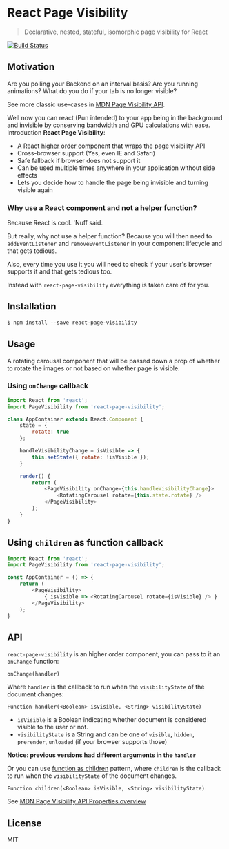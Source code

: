 # React Page Visibility
> Declarative, nested, stateful, isomorphic page visibility for React

[![Build Status](https://travis-ci.org/pgilad/react-page-visibility.svg?branch=master)](https://travis-ci.org/pgilad/react-page-visibility)

## Motivation

Are you polling your Backend on an interval basis? Are you running animations? What do you do if your tab is no longer visible?

See more classic use-cases in [MDN Page Visibility API](https://developer.mozilla.org/en-US/docs/Web/API/Page_Visibility_API#Use_cases).

Well now you can react (Pun intended) to your app being in the background and invisible by conserving bandwidth and GPU calculations with ease.
Introduction **React Page Visibility**:

- A React [higher order component](https://medium.com/@franleplant/react-higher-order-components-in-depth-cf9032ee6c3e) that wraps the page visibility API
- Cross-browser support (Yes, even IE and Safari)
- Safe fallback if browser does not support it
- Can be used multiple times anywhere in your application without side effects
- Lets you decide how to handle the page being invisible and turning visible again

### Why use a React component and not a helper function?

Because React is cool. 'Nuff said.

But really, why not use a helper function?
Because you will then need to `addEventListener` and `removeEventListener` in your component lifecycle and that gets tedious.

Also, every time you use it you will need to check if your user's browser supports it and that gets tedious too.

Instead with `react-page-visibility` everything is taken care of for you.

## Installation

```js
$ npm install --save react-page-visibility
```

## Usage

A rotating carousal component that will be passed down a prop of whether to rotate the images or not based on whether page is visible.

### Using `onChange` callback

```js
import React from 'react';
import PageVisibility from 'react-page-visibility';

class AppContainer extends React.Component {
    state = {
        rotate: true
    };

    handleVisibilityChange = isVisible => {
        this.setState({ rotate: !isVisible });
    }

    render() {
        return (
            <PageVisibility onChange={this.handleVisibilityChange}>
                <RotatingCarousel rotate={this.state.rotate} />
            </PageVisibility>
        );
    }
}
```

## Using `children` as function callback

```js
import React from 'react';
import PageVisibility from 'react-page-visibility';

const AppContainer = () => {
    return (
        <PageVisibility>
            { isVisible => <RotatingCarousel rotate={isVisible} /> }
        </PageVisibility>
    );
}
```

## API

`react-page-visibility` is an higher order component, you can pass to it an `onChange` function:

`onChange(handler)`

Where `handler` is the callback to run when the `visibilityState` of the document changes:

`Function handler(<Boolean> isVisible, <String> visibilityState)`

- `isVisible` is a Boolean indicating whether document is considered visible to the user or not.
- `visibilityState` is a String and can be one of `visible`, `hidden`, `prerender`, `unloaded` (if your browser supports those)

**Notice: previous versions had different arguments in the `handler`**

Or you can use [function as children](https://reactpatterns.com/#function-as-children) pattern,
where `children` is the callback to run when the `visibilityState` of the document changes.

`Function children(<Boolean> isVisible, <String> visibilityState)`

See [MDN Page Visibility API Properties overview](https://developer.mozilla.org/en-US/docs/Web/API/Page_Visibility_API#Properties_overview)

## License

MIT
